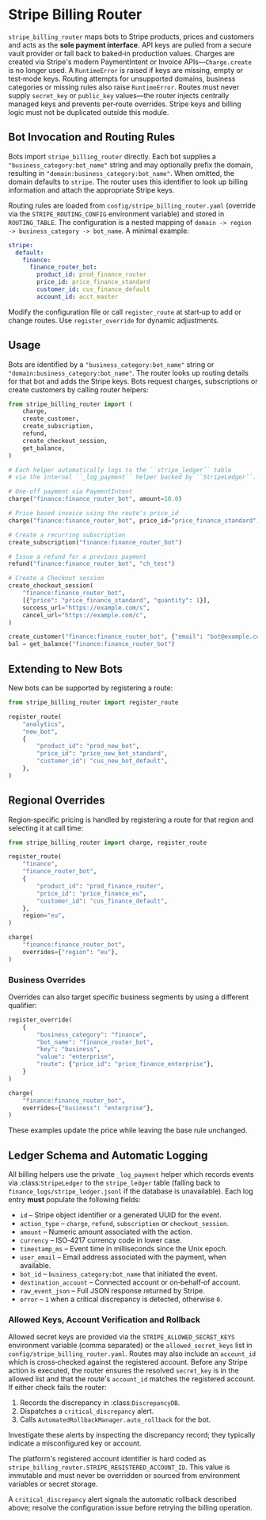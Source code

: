 # Stripe Billing Router

`stripe_billing_router` maps bots to Stripe products, prices and customers and
acts as the **sole payment interface**.  API keys are pulled from a secure vault
provider or fall back to baked‑in production values.  Charges are created via
Stripe's modern PaymentIntent or Invoice APIs—`Charge.create` is no longer
used. A `RuntimeError` is raised if keys are missing, empty or test‑mode keys.
Routing attempts for unsupported domains, business categories or missing rules
also raise `RuntimeError`.  Routes must never supply `secret_key` or
`public_key` values—the router injects centrally managed keys and prevents
per‑route overrides.  Stripe keys and billing logic must not be duplicated
outside this module.

## Bot Invocation and Routing Rules

Bots import `stripe_billing_router` directly. Each bot supplies a
`"business_category:bot_name"` string and may optionally prefix the domain,
resulting in ``"domain:business_category:bot_name"``.  When omitted, the domain
defaults to ``stripe``.  The router uses this identifier to look up billing
information and attach the appropriate Stripe keys.

Routing rules are loaded from ``config/stripe_billing_router.yaml`` (override
via the ``STRIPE_ROUTING_CONFIG`` environment variable) and stored in
``ROUTING_TABLE``. The configuration is a nested mapping of
``domain -> region -> business_category -> bot_name``.  A minimal example:

```yaml
stripe:
  default:
    finance:
      finance_router_bot:
        product_id: prod_finance_router
        price_id: price_finance_standard
        customer_id: cus_finance_default
        account_id: acct_master
```

Modify the configuration file or call `register_route` at start‑up to add or
change routes. Use `register_override` for dynamic adjustments.

## Usage

Bots are identified by a `"business_category:bot_name"` string or
``"domain:business_category:bot_name"``.  The router looks up routing details
for that bot and adds the Stripe keys.  Bots request charges, subscriptions or
create customers by calling router helpers:

```python
from stripe_billing_router import (
    charge,
    create_customer,
    create_subscription,
    refund,
    create_checkout_session,
    get_balance,
)

# Each helper automatically logs to the ``stripe_ledger`` table
# via the internal ``_log_payment`` helper backed by ``StripeLedger``.

# One‑off payment via PaymentIntent
charge("finance:finance_router_bot", amount=10.0)

# Price based invoice using the route's price_id
charge("finance:finance_router_bot", price_id="price_finance_standard")

# Create a recurring subscription
create_subscription("finance:finance_router_bot")

# Issue a refund for a previous payment
refund("finance:finance_router_bot", "ch_test")

# Create a Checkout session
create_checkout_session(
    "finance:finance_router_bot",
    [{"price": "price_finance_standard", "quantity": 1}],
    success_url="https://example.com/s",
    cancel_url="https://example.com/c",
)

create_customer("finance:finance_router_bot", {"email": "bot@example.com"})
bal = get_balance("finance:finance_router_bot")
```

## Extending to New Bots

New bots can be supported by registering a route:

```python
from stripe_billing_router import register_route

register_route(
    "analytics",
    "new_bot",
    {
        "product_id": "prod_new_bot",
        "price_id": "price_new_bot_standard",
        "customer_id": "cus_new_bot_default",
    },
)
```

## Regional Overrides
Region‑specific pricing is handled by registering a route for that region and
selecting it at call time:

```python
from stripe_billing_router import charge, register_route

register_route(
    "finance",
    "finance_router_bot",
    {
        "product_id": "prod_finance_router",
        "price_id": "price_finance_eu",
        "customer_id": "cus_finance_default",
    },
    region="eu",
)

charge(
    "finance:finance_router_bot",
    overrides={"region": "eu"},
)
```

### Business Overrides

Overrides can also target specific business segments by using a different
qualifier:

```python
register_override(
    {
        "business_category": "finance",
        "bot_name": "finance_router_bot",
        "key": "business",
        "value": "enterprise",
        "route": {"price_id": "price_finance_enterprise"},
    }
)

charge(
    "finance:finance_router_bot",
    overrides={"business": "enterprise"},
)
```

These examples update the price while leaving the base rule unchanged.

## Ledger Schema and Automatic Logging

All billing helpers use the private ``_log_payment`` helper which records
events via :class:`StripeLedger` to the ``stripe_ledger`` table (falling back to
``finance_logs/stripe_ledger.jsonl`` if the database is unavailable).  Each log
entry **must** populate the
following fields:

- ``id`` – Stripe object identifier or a generated UUID for the event.
- ``action_type`` – ``charge``, ``refund``, ``subscription`` or
  ``checkout_session``.
- ``amount`` – Numeric amount associated with the action.
- ``currency`` – ISO‑4217 currency code in lower case.
- ``timestamp_ms`` – Event time in milliseconds since the Unix epoch.
- ``user_email`` – Email address associated with the payment, when available.
- ``bot_id`` – ``business_category:bot_name`` that initiated the event.
- ``destination_account`` – Connected account or on‑behalf‑of account.
- ``raw_event_json`` – Full JSON response returned by Stripe.
- ``error`` – ``1`` when a critical discrepancy is detected, otherwise ``0``.

### Allowed Keys, Account Verification and Rollback

Allowed secret keys are provided via the ``STRIPE_ALLOWED_SECRET_KEYS``
environment variable (comma separated) or the ``allowed_secret_keys`` list in
``config/stripe_billing_router.yaml``. Routes may also include an
``account_id`` which is cross‑checked against the registered account.
Before any Stripe action is executed, the router ensures the resolved
``secret_key`` is in the allowed list and that the route's ``account_id``
matches the registered account. If either check fails the router:

1. Records the discrepancy in :class:`DiscrepancyDB`.
2. Dispatches a ``critical_discrepancy`` alert.
3. Calls ``AutomatedRollbackManager.auto_rollback`` for the bot.

Investigate these alerts by inspecting the discrepancy record; they typically
indicate a misconfigured key or account.

The platform's registered account identifier is hard coded as
``stripe_billing_router.STRIPE_REGISTERED_ACCOUNT_ID``. This value is immutable
and must never be overridden or sourced from environment variables or secret
storage.

A ``critical_discrepancy`` alert signals the automatic rollback described
above; resolve the configuration issue before retrying the billing operation.

